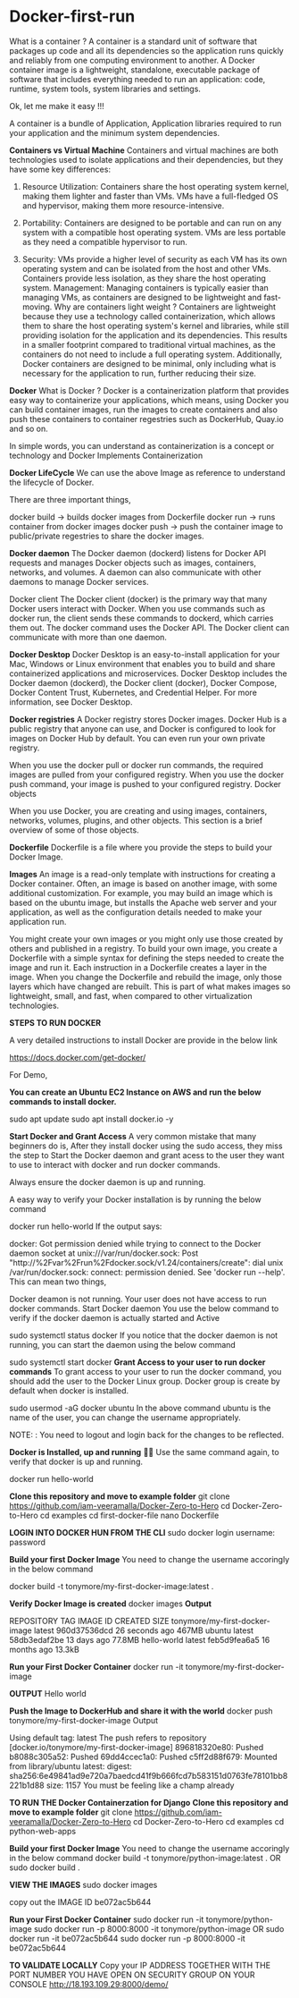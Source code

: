 # Docker-first-run

What is a container ?
A container is a standard unit of software that packages up code and all its dependencies so the application runs quickly and reliably from one computing environment to another. A Docker container image is a lightweight, standalone, executable package of software that includes everything needed to run an application: code, runtime, system tools, system libraries and settings.

Ok, let me make it easy !!!

A container is a bundle of Application, Application libraries required to run your application and the minimum system dependencies.



**Containers vs Virtual Machine**
Containers and virtual machines are both technologies used to isolate applications and their dependencies, but they have some key differences:

1. Resource Utilization: Containers share the host operating system kernel, making them lighter and faster than VMs. VMs have a full-fledged OS and hypervisor, making them more resource-intensive.

2. Portability: Containers are designed to be portable and can run on any system with a compatible host operating system. VMs are less portable as they need a compatible hypervisor to run.

3. Security: VMs provide a higher level of security as each VM has its own operating system and can be isolated from the host and other VMs. Containers provide less isolation, as they share the host operating system.
Management: Managing containers is typically easier than managing VMs, as containers are designed to be lightweight and fast-moving.
Why are containers light weight ?
Containers are lightweight because they use a technology called containerization, which allows them to share the host operating system's kernel and libraries, while still providing isolation for the application and its dependencies. This results in a smaller footprint compared to traditional virtual machines, as the containers do not need to include a full operating system. Additionally, Docker containers are designed to be minimal, only including what is necessary for the application to run, further reducing their size.




**Docker**
What is Docker ?
Docker is a containerization platform that provides easy way to containerize your applications, which means, using Docker you can build container images, run the images to create containers and also push these containers to container regestries such as DockerHub, Quay.io and so on.

In simple words, you can understand as containerization is a concept or technology and Docker Implements Containerization


**Docker LifeCycle**
We can use the above Image as reference to understand the lifecycle of Docker.

There are three important things,

docker build -> builds docker images from Dockerfile
docker run -> runs container from docker images
docker push -> push the container image to public/private regestries to share the docker images.


**Docker daemon**
The Docker daemon (dockerd) listens for Docker API requests and manages Docker objects such as images, containers, networks, and volumes. A daemon can also communicate with other daemons to manage Docker services.

Docker client
The Docker client (docker) is the primary way that many Docker users interact with Docker. When you use commands such as docker run, the client sends these commands to dockerd, which carries them out. The docker command uses the Docker API. The Docker client can communicate with more than one daemon.

**Docker Desktop**
Docker Desktop is an easy-to-install application for your Mac, Windows or Linux environment that enables you to build and share containerized applications and microservices. Docker Desktop includes the Docker daemon (dockerd), the Docker client (docker), Docker Compose, Docker Content Trust, Kubernetes, and Credential Helper. For more information, see Docker Desktop.

**Docker registries**
A Docker registry stores Docker images. Docker Hub is a public registry that anyone can use, and Docker is configured to look for images on Docker Hub by default. You can even run your own private registry.

When you use the docker pull or docker run commands, the required images are pulled from your configured registry. When you use the docker push command, your image is pushed to your configured registry. Docker objects

When you use Docker, you are creating and using images, containers, networks, volumes, plugins, and other objects. This section is a brief overview of some of those objects.

**Dockerfile**
Dockerfile is a file where you provide the steps to build your Docker Image.

**Images**
An image is a read-only template with instructions for creating a Docker container. Often, an image is based on another image, with some additional customization. For example, you may build an image which is based on the ubuntu image, but installs the Apache web server and your application, as well as the configuration details needed to make your application run.

You might create your own images or you might only use those created by others and published in a registry. To build your own image, you create a Dockerfile with a simple syntax for defining the steps needed to create the image and run it. Each instruction in a Dockerfile creates a layer in the image. When you change the Dockerfile and rebuild the image, only those layers which have changed are rebuilt. This is part of what makes images so lightweight, small, and fast, when compared to other virtualization technologies.

**STEPS TO RUN DOCKER**

A very detailed instructions to install Docker are provide in the below link

https://docs.docker.com/get-docker/

For Demo,

**You can create an Ubuntu EC2 Instance on AWS and run the below commands to install docker.**

sudo apt update
sudo apt install docker.io -y

**Start Docker and Grant Access**
A very common mistake that many beginners do is, After they install docker using the sudo access, they miss the step to Start the Docker daemon and grant acess to the user they want to use to interact with docker and run docker commands.

Always ensure the docker daemon is up and running.

A easy way to verify your Docker installation is by running the below command

docker run hello-world
If the output says:

docker: Got permission denied while trying to connect to the Docker daemon socket at unix:///var/run/docker.sock: Post "http://%2Fvar%2Frun%2Fdocker.sock/v1.24/containers/create": dial unix /var/run/docker.sock: connect: permission denied.
See 'docker run --help'.
This can mean two things,

Docker deamon is not running.
Your user does not have access to run docker commands.
Start Docker daemon
You use the below command to verify if the docker daemon is actually started and Active

sudo systemctl status docker
If you notice that the docker daemon is not running, you can start the daemon using the below command

sudo systemctl start docker
**Grant Access to your user to run docker commands**
To grant access to your user to run the docker command, you should add the user to the Docker Linux group. Docker group is create by default when docker is installed.

sudo usermod -aG docker ubuntu
In the above command ubuntu is the name of the user, you can change the username appropriately.

NOTE: : You need to logout and login back for the changes to be reflected.

**Docker is Installed, up and running** 🥳🥳
Use the same command again, to verify that docker is up and running.

docker run hello-world


**Clone this repository and move to example folder**
git clone https://github.com/iam-veeramalla/Docker-Zero-to-Hero
cd Docker-Zero-to-Hero
cd examples
cd first-docker-file
nano Dockerfile


**LOGIN INTO DOCKER HUN FROM THE CLI**
sudo docker login 
username:
password

**Build your first Docker Image**
You need to change the username accoringly in the below command

docker build -t tonymore/my-first-docker-image:latest .

**Verify Docker Image is created**
docker images
**Output**

REPOSITORY                         TAG       IMAGE ID       CREATED          SIZE
tonymore/my-first-docker-image   latest    960d37536dcd   26 seconds ago   467MB
ubuntu                             latest    58db3edaf2be   13 days ago      77.8MB
hello-world                        latest    feb5d9fea6a5   16 months ago    13.3kB


**Run your First Docker Container**
docker run -it tonymore/my-first-docker-image

**OUTPUT**
Hello world

**Push the Image to DockerHub and share it with the world**
docker push tonymore/my-first-docker-image
Output

Using default tag: latest
The push refers to repository [docker.io/tonymore/my-first-docker-image]
896818320e80: Pushed
b8088c305a52: Pushed
69dd4ccec1a0: Pushed
c5ff2d88f679: Mounted from library/ubuntu
latest: digest: sha256:6e49841ad9e720a7baedcd41f9b666fcd7b583151d0763fe78101bb8221b1d88 size: 1157
You must be feeling like a champ already


**TO RUN THE Docker Containerzation for Django**
**Clone this repository and move to example folder**
git clone https://github.com/iam-veeramalla/Docker-Zero-to-Hero
cd Docker-Zero-to-Hero
cd examples
cd python-web-apps

**Build your first Docker Image**
You need to change the username accoringly in the below command
docker build -t tonymore/python-image:latest .
OR
sudo docker build .

**VIEW THE IMAGES**
sudo docker images

copy out the IMAGE ID be072ac5b644

**Run your First Docker Container**
sudo docker run -it tonymore/python-image
sudo docker run -p 8000:8000 -it tonymore/python-image
OR
sudo docker run -it be072ac5b644
sudo docker run -p 8000:8000 -it be072ac5b644

**TO VALIDATE LOCALLY** 
Copy your IP ADDRESS TOGETHER WITH THE PORT NUMBER YOU HAVE OPEN ON SECURITY GROUP ON YOUR CONSOLE
http://18.193.109.29:8000/demo/
